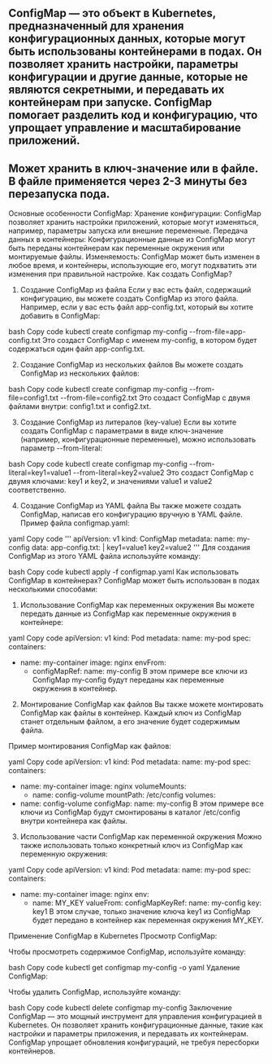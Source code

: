 ConfigMap — это объект в Kubernetes, предназначенный для хранения конфигурационных данных, которые могут быть использованы контейнерами в подах. 
Он позволяет хранить настройки, параметры конфигурации и другие данные, которые не являются секретными, и передавать их контейнерам при запуске. 
ConfigMap помогает разделить код и конфигурацию, что упрощает управление и масштабирование приложений.
-----------------------------------------
Может хранить в ключ-значение или в файле.
В файле применяется через 2-3 минуты без перезапуска пода.
-------------------------------------------

Основные особенности ConfigMap:
Хранение конфигурации: ConfigMap позволяет хранить настройки приложений, которые могут изменяться, например, параметры запуска или внешние переменные.
Передача данных в контейнеры: Конфигурационные данные из ConfigMap могут быть переданы контейнерам как переменные окружения или монтируемые файлы.
Изменяемость: ConfigMap может быть изменен в любое время, и контейнеры, использующие его, могут подхватить эти изменения при правильной настройке.
Как создать ConfigMap?
1. Создание ConfigMap из файла
Если у вас есть файл, содержащий конфигурацию, вы можете создать ConfigMap из этого файла. Например, если у вас есть файл app-config.txt, который вы хотите добавить в ConfigMap:

bash
Copy code
kubectl create configmap my-config --from-file=app-config.txt
Это создаст ConfigMap с именем my-config, в котором будет содержаться один файл app-config.txt.

2. Создание ConfigMap из нескольких файлов
Вы можете создать ConfigMap из нескольких файлов:

bash
Copy code
kubectl create configmap my-config --from-file=config1.txt --from-file=config2.txt
Это создаст ConfigMap с двумя файлами внутри: config1.txt и config2.txt.

3. Создание ConfigMap из литералов (key-value)
Если вы хотите создать ConfigMap с параметрами в виде ключ-значение (например, конфигурационные переменные), можно использовать параметр --from-literal:

bash
Copy code
kubectl create configmap my-config --from-literal=key1=value1 --from-literal=key2=value2
Это создаст ConfigMap с двумя ключами: key1 и key2, и значениями value1 и value2 соответственно.

4. Создание ConfigMap из YAML файла
Вы также можете создать ConfigMap, написав его конфигурацию вручную в YAML файле. Пример файла configmap.yaml:

yaml
Copy code
'''
apiVersion: v1
kind: ConfigMap
metadata:
  name: my-config
data:
  app-config.txt: |
    key1=value1
    key2=value2
'''
Для создания ConfigMap из этого YAML файла используйте команду:

bash
Copy code
kubectl apply -f configmap.yaml
Как использовать ConfigMap в контейнерах?
ConfigMap может быть использован в подах несколькими способами:

1. Использование ConfigMap как переменных окружения
Вы можете передать данные из ConfigMap как переменные окружения в контейнере:

yaml
Copy code
apiVersion: v1
kind: Pod
metadata:
  name: my-pod
spec:
  containers:
  - name: my-container
    image: nginx
    envFrom:
    - configMapRef:
        name: my-config
В этом примере все ключи из ConfigMap my-config будут переданы как переменные окружения в контейнер.

2. Монтирование ConfigMap как файлов
Вы также можете монтировать ConfigMap как файлы в контейнер. Каждый ключ из ConfigMap станет отдельным файлом, а его значение будет содержимым файла.

Пример монтирования ConfigMap как файлов:

yaml
Copy code
apiVersion: v1
kind: Pod
metadata:
  name: my-pod
spec:
  containers:
  - name: my-container
    image: nginx
    volumeMounts:
    - name: config-volume
      mountPath: /etc/config
  volumes:
  - name: config-volume
    configMap:
      name: my-config
В этом примере все ключи из ConfigMap будут смонтированы в каталог /etc/config внутри контейнера как файлы.

3. Использование части ConfigMap как переменной окружения
Можно также использовать только конкретный ключ из ConfigMap как переменную окружения:

yaml
Copy code
apiVersion: v1
kind: Pod
metadata:
  name: my-pod
spec:
  containers:
  - name: my-container
    image: nginx
    env:
    - name: MY_KEY
      valueFrom:
        configMapKeyRef:
          name: my-config
          key: key1
В этом случае, только значение ключа key1 из ConfigMap будет передано в контейнер как переменная окружения MY_KEY.

Применение ConfigMap в Kubernetes
Просмотр ConfigMap:

Чтобы просмотреть содержимое ConfigMap, используйте команду:

bash
Copy code
kubectl get configmap my-config -o yaml
Удаление ConfigMap:

Чтобы удалить ConfigMap, используйте команду:

bash
Copy code
kubectl delete configmap my-config
Заключение
ConfigMap — это мощный инструмент для управления конфигурацией в Kubernetes. Он позволяет хранить конфигурационные данные, такие как настройки и параметры приложения, и передавать их контейнерам. ConfigMap упрощает обновления конфигураций, не требуя пересборки контейнеров.
